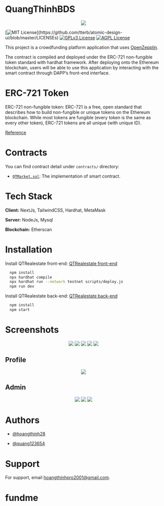 # QuangThinhBDS

<p align=center>
<img src="image/jason-dent-w3eFhqXjkZE-unsplash.jpg">
</p>

[![MIT License](https://img.shields.io/apm/l/atomic-design-ui.svg?)](https://github.com/tterb/atomic-design-ui/blob/master/LICENSEs)
[![GPLv3 License](https://img.shields.io/badge/License-GPL%20v3-yellow.svg)](https://opensource.org/licenses/)
[![AGPL License](https://img.shields.io/badge/license-AGPL-blue.svg)](http://www.gnu.org/licenses/agpl-3.0)

This project is a crowdfunding platform application that uses [OpenZepplin](https://github.com/OpenZeppelin/openzeppelin-solidity).

The contract is compiled and deployed under the ERC-721 non-fungible token standard with hardhat framework. After deploying onto the Ethereum blockchain, users will be able to use this application by interacting with the smart contract through DAPP’s front-end interface.

# ERC-721 Token

ERC-721 non-fungible token:
ERC-721 is a free, open standard that describes how to build non-fungible or unique tokens on the Ethereum blockchain. While most tokens are fungible (every token is the same as every other token), ERC-721 tokens are all unique (with unique ID).

[Reference](https://github.com/ethereum/EIPs/blob/master/EIPS/eip-721.md)

# Contracts

You can find contract detail under `contracts/` directory:

- [`QTMarket.sol`](./client/contracts/QTMarket.sol):
  The implementation of smart contract.

# Tech Stack

**Client:** NextJs, TailwindCSS, Hardhat, MetaMask

**Server:** NodeJs, Mysql

**Blockchain:** Etherscan

# Installation

Install QTRealestate front-end: [QTRealestate front-end](https://github.com/hoangthinh28/QuangThinhBDS/tree/website/client)

```bash
  npm install
  npx hardhat compile
  npx hardhat run --network testnet scripts/deploy.js
  npm run dev
```

Install QTRealestate back-end: [QTRealestate back-end](https://github.com/hoangthinh28/QuangThinhBDS/tree/website/server)

```bash
  npm install
  npm start
```

# Screenshots

<p align=center>
<img src="image/s1.png">
<img src="image/s2.png">
<img src="image/s3.png">
<img src="image/s4.png">
<img src="image/s5.png">
</p>

## Profile

<p align=center>
<img src="image/profile.png">
</p>

## Admin

<p align=center>
<img src="screenshot/campaign.png">
<img src="image/admin1.png">
<img src="image/admin2.png">
</p>

# Authors

- [@hoangthinh28](https://github.com/hoangthinh28)

- [@quang123654](https://github.com/quang123654)

# Support

For support, email hoangthinhpro2001@gmail.com.

# fundme

